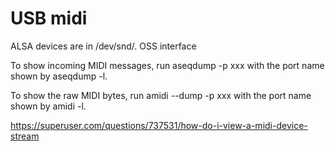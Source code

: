 # USB midi

ALSA devices are in /dev/snd/.
OSS interface

To show incoming MIDI messages, run aseqdump -p xxx with the port name shown by aseqdump -l.

To show the raw MIDI bytes, run amidi --dump -p xxx with the port name shown by amidi -l.

https://superuser.com/questions/737531/how-do-i-view-a-midi-device-stream
